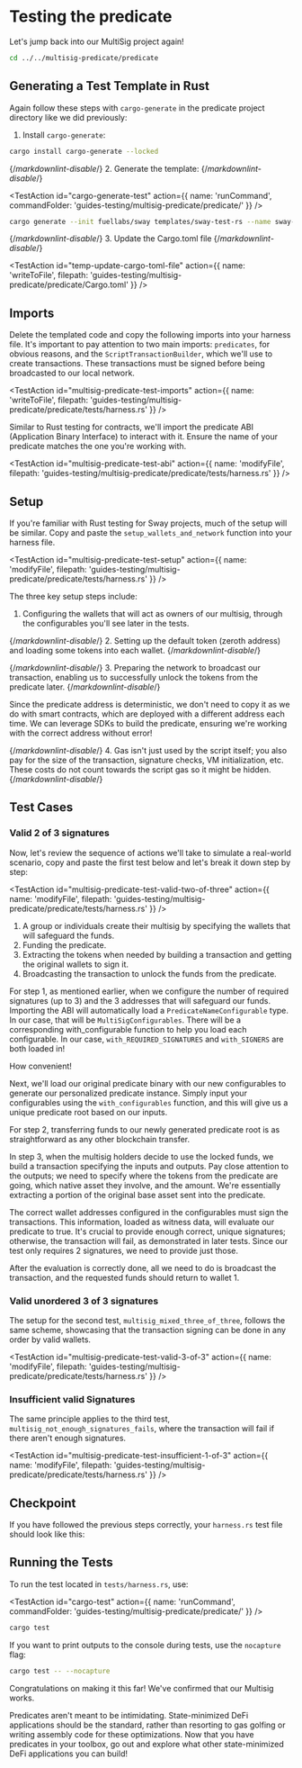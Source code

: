 
# Testing the predicate

Let's jump back into our MultiSig project again!

```sh
cd ../../multisig-predicate/predicate
```

## Generating a Test Template in Rust

Again follow these steps with `cargo-generate` in the predicate project directory like we did previously:

1. Install `cargo-generate`:

```bash
cargo install cargo-generate --locked
```

{/*markdownlint-disable*/}
2. Generate the template:
{/*markdownlint-disable*/}

<TestAction
id="cargo-generate-test"
action={{
  name: 'runCommand',
  commandFolder: 'guides-testing/multisig-predicate/predicate/'
}}
/>

```bash
cargo generate --init fuellabs/sway templates/sway-test-rs --name sway-store
```

{/*markdownlint-disable*/}
3. Update the Cargo.toml file
{/*markdownlint-disable*/}

<TestAction
id="temp-update-cargo-toml-file"
action={{
  name: 'writeToFile',
  filepath: 'guides-testing/multisig-predicate/predicate/Cargo.toml'
}}
/>

<CodeImport
  file="../../examples/intro-to-predicates/multisig-predicate/Cargo.toml"
  lang="rust"
/>

## Imports

Delete the templated code and copy the following imports into your harness file. It's important to pay attention to two main imports: `predicates`, for obvious reasons, and the `ScriptTransactionBuilder`, which we'll use to create transactions. These transactions must be signed before being broadcasted to our local network.

<TestAction
id="multisig-predicate-test-imports"
action={{
  name: 'writeToFile',
  filepath: 'guides-testing/multisig-predicate/predicate/tests/harness.rs'
}}
/>

<CodeImport
  file="../../examples/intro-to-predicates/multisig-predicate/tests/harness.rs"
  comment="imports"
  commentType="//"
  lang="rust"
/>

Similar to Rust testing for contracts, we'll import the predicate ABI (Application Binary Interface) to interact with it. Ensure the name of your predicate matches the one you're working with.

<TestAction
id="multisig-predicate-test-abi"
action={{
  name: 'modifyFile',
  filepath: 'guides-testing/multisig-predicate/predicate/tests/harness.rs'
}}
/>

<CodeImport
  file="../../examples/intro-to-predicates/multisig-predicate/tests/harness.rs"
  comment="predicate_abi"
  commentType="//"
  lang="rust"
/>

## Setup

If you're familiar with Rust testing for Sway projects, much of the setup will be similar. Copy and paste the `setup_wallets_and_network` function into your harness file.

<TestAction
id="multisig-predicate-test-setup"
action={{
  name: 'modifyFile',
  filepath: 'guides-testing/multisig-predicate/predicate/tests/harness.rs'
}}
/>

<CodeImport
  file="../../examples/intro-to-predicates/multisig-predicate/tests/harness.rs"
  comment="setup"
  commentType="//"
  lang="rust"
/>

The three key setup steps include:

1. Configuring the wallets that will act as owners of our multisig, through the configurables you'll see later in the tests.

<CodeImport
  file="../../examples/intro-to-predicates/multisig-predicate/tests/harness.rs"
  comment="wallet_setup"
  commentType="//"
  lang="rust"
/>

{/*markdownlint-disable*/}
2. Setting up the default token (zeroth address) and loading some tokens into each wallet.
{/*markdownlint-disable*/}

<CodeImport
  file="../../examples/intro-to-predicates/multisig-predicate/tests/harness.rs"
  comment="token_setup"
  commentType="//"
  lang="rust"
/>

{/*markdownlint-disable*/}
3. Preparing the network to broadcast our transaction, enabling us to successfully unlock the tokens from the predicate later.
{/*markdownlint-disable*/}

<CodeImport
  file="../../examples/intro-to-predicates/multisig-predicate/tests/harness.rs"
  comment="network_setup"
  commentType="//"
  lang="rust"
/>

Since the predicate address is deterministic, we don't need to copy it as we do with smart contracts, which are deployed with a different address each time. We can leverage SDKs to build the predicate, ensuring we're working with the correct address without error!

{/*markdownlint-disable*/}
4. Gas isn't just used by the script itself; you also pay for the size of the transaction, signature checks, VM initialization, etc. These costs do not count towards the script gas so it might be hidden.
{/*markdownlint-disable*/}

<CodeImport
  file="../../examples/intro-to-predicates/multisig-predicate/tests/harness.rs"
  comment="get_accumulated_fee"
  commentType="//"
  lang="rust"
/>

## Test Cases

### Valid 2 of 3 signatures

Now, let's review the sequence of actions we'll take to simulate a real-world scenario, copy and paste the first test below and let's break it down step by step:

<TestAction
id="multisig-predicate-test-valid-two-of-three"
action={{
  name: 'modifyFile',
  filepath: 'guides-testing/multisig-predicate/predicate/tests/harness.rs'
}}
/>

<CodeImport
  file="../../examples/intro-to-predicates/multisig-predicate/tests/harness.rs"
  comment="ordered_two_signatures"
  commentType="//"
  lang="rust"
/>

1. A group or individuals create their multisig by specifying the wallets that will safeguard the funds.
2. Funding the predicate.
3. Extracting the tokens when needed by building a transaction and getting the original wallets to sign it.
4. Broadcasting the transaction to unlock the funds from the predicate.

For step 1, as mentioned earlier, when we configure the number of required signatures (up to 3) and the 3 addresses that will safeguard our funds. Importing the ABI will automatically load a `PredicateNameConfigurable` type. In our case, that will be `MultiSigConfigurables`. There will be a corresponding with_configurable function to help you load each configurable. In our case, `with_REQUIRED_SIGNATURES` and `with_SIGNERS` are both loaded in!

How convenient!

<CodeImport
  file="../../examples/intro-to-predicates/multisig-predicate/tests/harness.rs"
  comment="configurables"
  commentType="//"
  lang="rust"
/>

Next, we'll load our original predicate binary with our new configurables to generate our personalized predicate instance. Simply input your configurables using the `with_configurables` function, and this will give us a unique predicate root based on our inputs.

<CodeImport
  file="../../examples/intro-to-predicates/multisig-predicate/tests/harness.rs"
  comment="predicate_test"
  commentType="//"
  lang="rust"
/>

For step 2, transferring funds to our newly generated predicate root is as straightforward as any other blockchain transfer.

<CodeImport
  file="../../examples/intro-to-predicates/multisig-predicate/tests/harness.rs"
  comment="fund_predicate"
  commentType="//"
  lang="rust"
/>

In step 3, when the multisig holders decide to use the locked funds, we build a transaction specifying the inputs and outputs. Pay close attention to the outputs; we need to specify where the tokens from the predicate are going, which native asset they involve, and the amount. We're essentially extracting a portion of the original base asset sent into the predicate.

<CodeImport
  file="../../examples/intro-to-predicates/multisig-predicate/tests/harness.rs"
  comment="transaction_building"
  commentType="//"
  lang="rust"
/>

The correct wallet addresses configured in the configurables must sign the transactions. This information, loaded as witness data, will evaluate our predicate to true. It's crucial to provide enough correct, unique signatures; otherwise, the transaction will fail, as demonstrated in later tests. Since our test only requires 2 signatures, we need to provide just those.

<CodeImport
  file="../../examples/intro-to-predicates/multisig-predicate/tests/harness.rs"
  comment="sign_transaction"
  commentType="//"
  lang="rust"
/>

After the evaluation is correctly done, all we need to do is broadcast the transaction, and the requested funds should return to wallet 1.

<CodeImport
  file="../../examples/intro-to-predicates/multisig-predicate/tests/harness.rs"
  comment="broadcast_transaction"
  commentType="//"
  lang="rust"
/>

### Valid unordered 3 of 3 signatures

The setup for the second test, `multisig_mixed_three_of_three`, follows the same scheme, showcasing that the transaction signing can be done in any order by valid wallets.

<TestAction
id="multisig-predicate-test-valid-3-of-3"
action={{
  name: 'modifyFile',
  filepath: 'guides-testing/multisig-predicate/predicate/tests/harness.rs'
}}
/>

<CodeImport
  file="../../examples/intro-to-predicates/multisig-predicate/tests/harness.rs"
  comment="unordered_three_signatures"
  commentType="//"
  lang="rust"
/>

### Insufficient valid Signatures

The same principle applies to the third test, `multisig_not_enough_signatures_fails`, where the transaction will fail if there aren't enough signatures.

<TestAction
id="multisig-predicate-test-insufficient-1-of-3"
action={{
  name: 'modifyFile',
  filepath: 'guides-testing/multisig-predicate/predicate/tests/harness.rs'
}}
/>

<CodeImport
  file="../../examples/intro-to-predicates/multisig-predicate/tests/harness.rs"
  comment="not_enough_signatures"
  commentType="//"
  lang="rust"
/>

## Checkpoint

If you have followed the previous steps correctly, your `harness.rs` test file should look like this:

<CodeImport
  file="../../examples/intro-to-predicates/multisig-predicate/tests/harness.rs"
  comment="all"
  commentType="//"
  lang="rust"
/>

## Running the Tests

To run the test located in `tests/harness.rs`, use:

<TestAction
id="cargo-test"
action={{
  name: 'runCommand',
  commandFolder: 'guides-testing/multisig-predicate/predicate/'
}}
/>

```sh
cargo test
```

If you want to print outputs to the console during tests, use the `nocapture` flag:

```sh
cargo test -- --nocapture
```

Congratulations on making it this far! We've confirmed that our Multisig works.

Predicates aren't meant to be intimidating. State-minimized DeFi applications should be the standard, rather than resorting to gas golfing or writing assembly code for these optimizations. Now that you have predicates in your toolbox, go out and explore what other state-minimized DeFi applications you can build!
